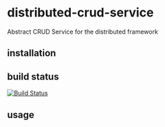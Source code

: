 # distributed-crud-service

Abstract CRUD Service for the distributed framework

## installation



## build status

[![Build Status](https://travis-ci.org/eventEmitter/distributed-crud-service.png?branch=master)](https://travis-ci.org/eventEmitter/distributed-crud-service)


## usage